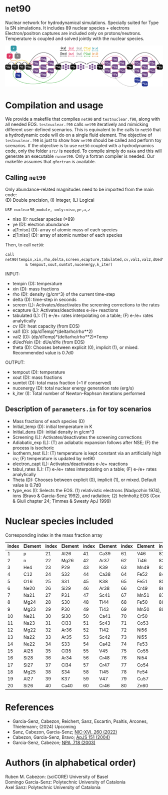 # net90

Nuclear network for hydrodynamical simulations. Specially suited for Type Ia SN simulations.
It includes 89 nuclear species + electrons
Electron/positron captures are included only on protons/neutrons.
Temperature is coupled and solved jointly with the nuclear species.

<p align="center">
  <img src="https://raw.githubusercontent.com/realnewton/net90/main/Net90architecture.png" alt="Network architecture" width="1000"/>
</p>

# Compilation and usage
We provide a makefile that compiles `net90` and `testnuclear.f90`, along with all needed EOS. `testnuclear.f90` calls `net90` iteratively and mimicking different user-defined scenarios. This is equivalent to the calls to `net90` that a hydrodynamic code will do on a single fluid element. The objective of `testnuclear.f90` is just to show how `net90` should be called and perform toy scenarios. If the objective is to use `net90` coupled with a hydrodynamics code, only the folder `src/` is needed.
To compile simply do `make` and this will generate an executable `runnet90`.
Only a fortran compiler is needed. Our makefile assumes that `gfortran` is available.

## Calling `net90`
Only abundance-related magnitudes need to be imported from the main code:</br>
(D) Double precision, (I) Integer, (L) Logical
```
USE nuclear90_module, only:niso,ye,a,z
```
* niso      (I): nuclear species (=89)
* ye        (D): electron abundance
* a[1:niso] (D): array of atomic mass of each species
* z[1:niso] (D): array of atomic number of each species

Then, to call `net90`:
```
call net90(tempin,xin,rho,delta,screen,ecapture,tabulated,cv,val1,val2,dUedYein,theta,&
         & tempout,xout,sumtot,nucenergy,k_iter)
```

INPUT:
* tempin    (D): temperature
* xin       (D): mass fractions
* rho       (D): density (g/cm^3) of the current time-step
* delta     (D): time-step in seconds
* screen    (L): Activates/deactivates the screening corrections to the rates
* ecapture  (L): Activates/deactivates e-/e+ reactions
* tabulated (L): (T) e-/e+ rates interpolating on a table; (F) e-/e+ rates analytically
* cv        (D): heat capacity (from EOS)
* val1      (D): (dp/dTemp)*(deltarho/rho**2)
* val2      (D): (dp/dTemp)*(deltarho/rho**2)*Temp
* dUedYein  (D): dUe/dYe (from EOS)
* theta     (D): Chooses between explicit (0), implicit (1), or mixed. Recommended value is 0.7d0

OUTPUT:
* tempout   (D): temperature
* xout      (D): mass fractions
* sumtot    (D): total mass fraction (=1 if conserved)
* nucenergy (D): total nuclear energy generation rate (erg/s)
* k_iter    (I): Total number of Newton-Raphson iterations performed

## Description of `parameters.in` for toy scenarios

- Mass fractions of each species (D)
- Initial_temp  (D): initial temperature in K
- Initial_dens  (D): initial density in g/cm^3
- Screening     (L): Activates/deactivates the screening corrections
- Adiabatic_exp (L): (T) an adiabatic expansion follows after NSE; (F) the process is isochoric
- Isotherm_test (L): (T) temperature is kept constant via an artificially high cv; (F) temperature is updated by net90
- electron_capt (L): Activates/deactivates e-/e+ reactions
- tabul_rates   (L): (T) e-/e+ rates interpolating on a table; (F) e-/e+ rates analytically
- Theta         (D): Chooses between explicit (0), implicit (1), or mixed. Default value is 0.7d0
- type_eos      (I): Selects the EOS. (1) relativistic electrons (Nadyozhin 1974), ions (Bravo & Garcia-Senz 1992), and radiation; (2) helmholtz EOS (Cox & Giuli chapter 24; Timmes & Swesty ApJ 1999)

# Nuclear species included 
Corresponding index in the mass fraction array

| index | Element | index | Element | index | Element | index | Element | index | Element |
|--|---|--|---|--|---|--|---|--|---|
|1|p|21|Al26|41|Ca39|61|V46|81|Zn59|
|2|n|22|Mg26|42|Ar37|62|Ti46|82|Ni57|
|3|He4|23|P29|43|K39|63|Mn49|83|Cu59|
|4|C12|24|S32|44|Ca38|64|Fe52|84|Zn58|
|5|O16|25|S31|45|K38|65|Fe51|85|Cu58|
|6|Ne20|26|Si29|46|Ar38|66|Cr49|86|Ni58|
|7|Na21|27|P31|47|Sc41|67|Mn51|87|Co57|
|8|Mg24|28|S30|48|Ti44|68|Fe50|88|Co58|
|9|Mg23|29|P30|49|Ti43|69|Mn50|89|N13
|10|Ne21|30|Si30|50|Ca41|70|Cr50|
|11|Na23|31|Cl33|51|Sc43|71|Co53|
|12|Mg22|32|Ar36|52|Ti42|72|Ni56|
|13|Na22|33|Ar35|53|Sc42|73|Ni55|
|14|Ne22|34|S33|54|Ca42|74|Fe53|
|15|Al25|35|Cl35|55|V45|75|Co55|
|16|Si28|36|Ar34|56|Cr48|76|Ni54|
|17|Si27|37|Cl34|57|Cr47|77|Co54|
|18|Mg25|38|S34|58|Ti45|78|Fe54|
|19|Al27|39|K37|59|V47|79|Cu57|
|20|Si26|40|Ca40|60|Cr46|80|Zn60|

# References
- Garcia-Senz, Cabezon, Reichert, Sanz, Escartin, Psaltis, Arcones, Thielemann; (2024) Upcoming
- Sanz, Cabezon, Garcia-Senz; [NIC-XVI, 260 (2022)](https://ui.adsabs.harvard.edu/abs/2022EPJWC.26011036S/abstract)
- Cabezon, Garcia-Senz, Bravo; [ApJS 151 (2004)](https://ui.adsabs.harvard.edu/abs/2004ApJS..151..345C/abstract)
- Garcia-Senz, Cabezon; [NPA, 718 (2003)](https://ui.adsabs.harvard.edu/abs/2003NuPhA.718..566G/abstract)

# Authors (in alphabetical order)
Ruben M. Cabezon: (sciCORE) University of Basel</br>
Domingo Garcia-Senz: Polytechnic University of Catalonia</br>
Axel Sanz: Polytechnic University of Catalonia
